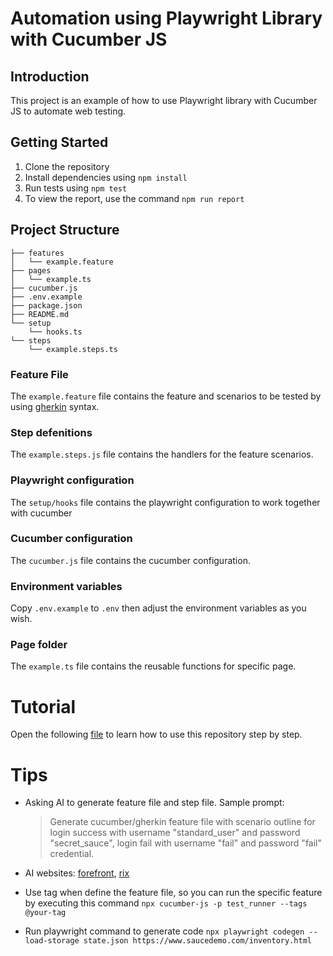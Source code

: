 # Automation using Playwright Library with Cucumber JS

## Introduction

This project is an example of how to use Playwright library with Cucumber JS to automate web testing.

## Getting Started

1. Clone the repository
2. Install dependencies using `npm install`
3. Run tests using `npm test`
4. To view the report, use the command `npm run report`

## Project Structure

```
├── features
│   └── example.feature
├── pages
│   └── example.ts
├── cucumber.js
├── .env.example
├── package.json
├── README.md
└── setup
    └── hooks.ts
└── steps
    └── example.steps.ts
```

### Feature File

The `example.feature` file contains the feature and scenarios to be tested by using [gherkin](https://cucumber.io/docs/gherkin/reference/) syntax.

### Step defenitions

The `example.steps.js` file contains the handlers for the feature scenarios.

### Playwright configuration

The `setup/hooks` file contains the playwright configuration to work together with cucumber

### Cucumber configuration

The `cucumber.js` file contains the cucumber configuration.

### Environment variables

Copy `.env.example` to `.env` then adjust the environment variables as you wish.

### Page folder

The `example.ts` file contains the reusable functions for specific page.

# Tutorial

Open the following [file](./STEPS_TO_FOLLOW.md) to learn how to use this repository step by step.

# Tips

- Asking AI to generate feature file and step file. Sample prompt:

  > Generate cucumber/gherkin feature file with scenario outline for login success with username "standard_user" and password "secret_sauce", login fail with username "fail" and password "fail"
  > credential.

- AI websites: [forefront](https://chat.forefront.ai/), [rix](https://hashnode.com/rix/general)

- Use tag when define the feature file, so you can run the specific feature by executing this command `npx cucumber-js -p test_runner --tags @your-tag`
- Run playwright command to generate code `npx playwright codegen --load-storage state.json https://www.saucedemo.com/inventory.html`
